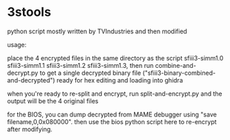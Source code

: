 # 3stools
python script mostly written by TVIndustries and then modified

usage:

place the 4 encrypted files in the same directory as the script sfiii3-simm1.0 sfiii3-simm1.1 sfiii3-simm1.2 sfiii3-simm1.3, then run combine-and-decrypt.py to get a single decrypted binary file ("sfiii3-binary-combined-and-decrypted") ready for hex editing and loading into ghidra

when you're ready to re-split and encrypt, run split-and-encrypt.py and the output will be the 4 original files

for the BIOS, you can dump decrypted from MAME debugger using "save filename,0,0x080000". then use the bios python script here to re-encrypt after modifying.
